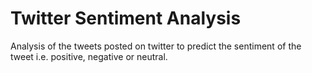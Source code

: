 # Twitter Sentiment Analysis

Analysis of the tweets posted on twitter to predict the sentiment of the tweet i.e. positive, negative or neutral.
